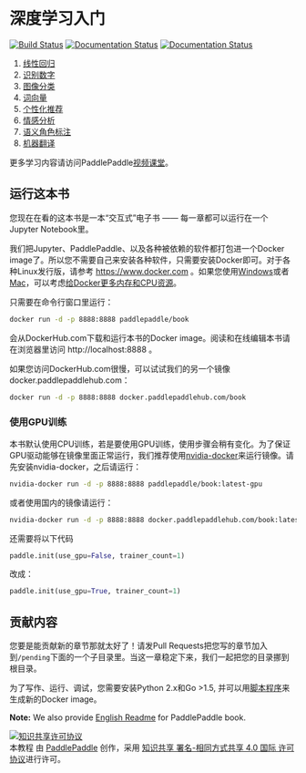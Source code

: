 # 深度学习入门

[![Build Status](https://travis-ci.org/PaddlePaddle/book.svg?branch=develop)](https://travis-ci.org/PaddlePaddle/book)
[![Documentation Status](https://img.shields.io/badge/docs-latest-brightgreen.svg?style=flat)](http://www.paddlepaddle.org/docs/develop/book/01.fit_a_line/index.html)
[![Documentation Status](https://img.shields.io/badge/中文文档-最新-brightgreen.svg)](http://www.paddlepaddle.org/docs/develop/book/01.fit_a_line/index.cn.html)

1. [线性回归](http://www.paddlepaddle.org/docs/develop/book/01.fit_a_line/index.cn.html)
1. [识别数字](http://www.paddlepaddle.org/docs/develop/book/02.recognize_digits/index.cn.html)
1. [图像分类](http://www.paddlepaddle.org/docs/develop/book/03.image_classification/index.cn.html)
1. [词向量](http://www.paddlepaddle.org/docs/develop/book/04.word2vec/index.cn.html)
1. [个性化推荐](http://www.paddlepaddle.org/docs/develop/book/05.recommender_system/index.cn.html)
1. [情感分析](http://www.paddlepaddle.org/docs/develop/book/06.understand_sentiment/index.cn.html)
1. [语义角色标注](http://www.paddlepaddle.org/docs/develop/book/07.label_semantic_roles/index.cn.html)
1. [机器翻译](http://www.paddlepaddle.org/docs/develop/book/08.machine_translation/index.cn.html)

更多学习内容请访问PaddlePaddle[视频课堂](http://bit.baidu.com/Course/datalist/column/117.html)。

## 运行这本书

您现在在看的这本书是一本“交互式”电子书 —— 每一章都可以运行在一个Jupyter Notebook里。

我们把Jupyter、PaddlePaddle、以及各种被依赖的软件都打包进一个Docker image了。所以您不需要自己来安装各种软件，只需要安装Docker即可。对于各种Linux发行版，请参考 https://www.docker.com 。如果您使用[Windows](https://www.docker.com/docker-windows)或者[Mac](https://www.docker.com/docker-mac)，可以考虑[给Docker更多内存和CPU资源](http://stackoverflow.com/a/39720010/724872)。

只需要在命令行窗口里运行：

```bash
docker run -d -p 8888:8888 paddlepaddle/book
```

会从DockerHub.com下载和运行本书的Docker image。阅读和在线编辑本书请在浏览器里访问 http://localhost:8888 。

如果您访问DockerHub.com很慢，可以试试我们的另一个镜像docker.paddlepaddlehub.com：

```bash
docker run -d -p 8888:8888 docker.paddlepaddlehub.com/book
```

### 使用GPU训练

本书默认使用CPU训练，若是要使用GPU训练，使用步骤会稍有变化。为了保证GPU驱动能够在镜像里面正常运行，我们推荐使用[nvidia-docker](https://github.com/NVIDIA/nvidia-docker)来运行镜像。请先安装nvidia-docker，之后请运行：

```bash
nvidia-docker run -d -p 8888:8888 paddlepaddle/book:latest-gpu
```

或者使用国内的镜像请运行：

```bash
nvidia-docker run -d -p 8888:8888 docker.paddlepaddlehub.com/book:latest-gpu
```

还需要将以下代码
```python
paddle.init(use_gpu=False, trainer_count=1)
```

改成：
```python
paddle.init(use_gpu=True, trainer_count=1)
```


## 贡献内容

您要是能贡献新的章节那就太好了！请发Pull Requests把您写的章节加入到`/pending`下面的一个子目录里。当这一章稳定下来，我们一起把您的目录挪到根目录。

为了写作、运行、调试，您需要安装Python 2.x和Go >1.5, 并可以用[脚本程序](https://github.com/PaddlePaddle/book/blob/develop/.tools/convert-markdown-into-ipynb-and-test.sh)来生成新的Docker image。

**Note:** We also provide [English Readme](https://github.com/PaddlePaddle/book/blob/develop/README.md) for PaddlePaddle book.


<a rel="license" href="http://creativecommons.org/licenses/by-sa/4.0/"><img alt="知识共享许可协议" style="border-width:0" src="https://i.creativecommons.org/l/by-sa/4.0/88x31.png" /></a><br /><span xmlns:dct="http://purl.org/dc/terms/" href="http://purl.org/dc/dcmitype/Text" property="dct:title" rel="dct:type">本教程</span> 由 <a xmlns:cc="http://creativecommons.org/ns#" href="http://book.paddlepaddle.org" property="cc:attributionName" rel="cc:attributionURL">PaddlePaddle</a> 创作，采用 <a rel="license" href="http://creativecommons.org/licenses/by-sa/4.0/">知识共享 署名-相同方式共享 4.0 国际 许可协议</a>进行许可。
